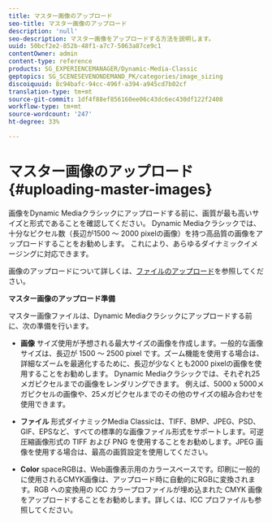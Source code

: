 ```yaml
---
title: マスター画像のアップロード
seo-title: マスター画像のアップロード
description: 'null'
seo-description: マスター画像をアップロードする方法を説明します。
uuid: 50bcf2e2-852b-48f1-a7c7-5063a87ce9c1
contentOwner: admin
content-type: reference
products: SG_EXPERIENCEMANAGER/Dynamic-Media-Classic
geptopics: SG_SCENESEVENONDEMAND_PK/categories/image_sizing
discoiquuid: 8c94bafc-94cc-496f-a394-a945cd7b02cf
translation-type: tm+mt
source-git-commit: 1df4f88ef856160ee06c43dc6ec430df122f2408
workflow-type: tm+mt
source-wordcount: '247'
ht-degree: 33%

---
```



# マスター画像のアップロード{#uploading-master-images}

画像をDynamic Mediaクラシックにアップロードする前に、画質が最も高いサイズと形式であることを確認してください。 Dynamic Mediaクラシックでは、十分なピクセル数（長辺が1500 ～ 2000 pixelの画像）を持つ高品質の画像をアップロードすることをお勧めします。 これにより、あらゆるダイナミックイメージングに対応できます。

画像のアップロードについて詳しくは、[ファイルのアップロード](uploading-files.md#uploading_files)を参照してください。

**マスター画像のアップロード準備**

マスター画像ファイルは、Dynamic Mediaクラシックにアップロードする前に、次の準備を行います。

* **画像**
サイズ使用が予想される最大サイズの画像を作成します。一般的な画像サイズは、長辺が 1500 ～ 2500 pixel です。ズーム機能を使用する場合は、詳細なズームを最適化するために、長辺が少なくとも2000 pixelの画像を使用することをお勧めします。 Dynamic Mediaクラシックでは、それぞれ25メガピクセルまでの画像をレンダリングできます。 例えば、5000 x 5000メガピクセルの画像や、25メガピクセルまでのその他のサイズの組み合わせを使用できます。

* **ファイル**
形式ダイナミックMedia Classicは、TIFF、BMP、JPEG、PSD、GIF、EPSなど、すべての標準的な画像ファイル形式をサポートします。可逆圧縮画像形式の TIFF および PNG を使用することをお勧めします。JPEG 画像を使用する場合は、最高の画質設定を使用してください。

* **Color**
spaceRGBは、Web画像表示用のカラースペースです。印刷に一般的に使用されるCMYK画像は、アップロード時に自動的にRGBに変換されます。RGB への変換用の ICC カラープロファイルが埋め込まれた CMYK 画像をアップロードすることをお勧めします。詳しくは、ICC プロファイルも参照してください。
